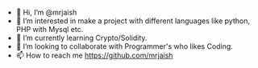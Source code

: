 - 👋 Hi, I’m @mrjaish
- 👀 I’m interested in make a project with different languages like python, PHP with Mysql etc.
- 🌱 I’m currently learning Crypto/Solidity.
- 💞️ I’m looking to collaborate with Programmer's who likes Coding.
- 📫 How to reach me https://github.com/mrjaish

<!---
mrjaish/mrjaish is a ✨ special ✨ repository because its `README.md` (this file) appears on your GitHub profile.
You can click the Preview link to take a look at your changes.
--->

